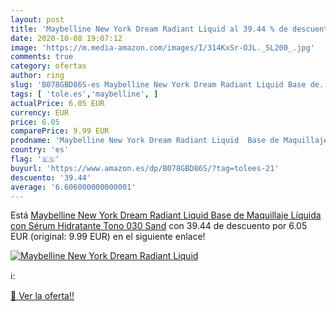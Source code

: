 ```yaml
---
layout: post
title: 'Maybelline New York Dream Radiant Liquid al 39.44 % de descuento'
date: 2020-10-08 19:07:12
image: 'https://m.media-amazon.com/images/I/314KxSr-OJL._SL200_.jpg'
comments: true
category: ofertas
author: ring
slug: 'B078GBD86S-es Maybelline New York Dream Radiant Liquid Base de...'
tags: [ 'tole.es','maybelline', ]
actualPrice: 6.05 EUR
currency: EUR
price: 6.05
comparePrice: 9.99 EUR
prodname: 'Maybelline New York Dream Radiant Liquid  Base de Maquillaje Líquida con Sérum Hidratante  Tono 030 Sand'
country: 'es'
flag: '🇪🇸'
buyurl: 'https://www.amazon.es/dp/B078GBD86S/?tag=tolees-21'
descuento: '39.44'
average: '6.606000000000001'
---
```


Está [Maybelline New York Dream Radiant Liquid  Base de Maquillaje Líquida con Sérum Hidratante  Tono 030 Sand](https://www.amazon.es/dp/B078GBD86S/?tag=tolees-21) con 39.44 de descuento por 6.05 EUR (original: 9.99 EUR) en el siguiente enlace!

[![Maybelline New York Dream Radiant Liquid](https://m.media-amazon.com/images/I/314KxSr-OJL._SL200_.jpg)](https://www.amazon.es/dp/B078GBD86S/?tag=tolees-21)

ℹ️:


[🛒 Ver la oferta!!](https://www.amazon.es/dp/B078GBD86S/?tag=tolees-21)

